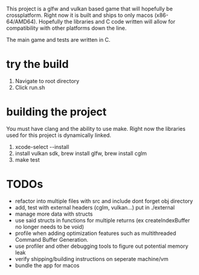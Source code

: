 This project is a glfw and vulkan based game that will hopefully be crossplatform.
Right now it is built and ships to only macos (x86-64/AMD64). 
Hopefully the libraries and C code written will allow for compatibility with other platforms down the line.

The main game and tests are written in C. 

# try the build
1. Navigate to root directory
2. Click run.sh


# building the project
You must have clang and the ability to use make. Right now the libraries used for this project is dynamically linked.

1. xcode-select --install
2. install vulkan sdk, brew install glfw, brew install cglm
3. make test

# TODOs
- refactor into multiple files with src and include dont forget obj directory
- add, test with external headers (cglm, vulkan...) put in ./external
- manage more data with structs
- use said structs in functions for multiple returns (ex createIndexBuffer no longer needs to be void)
- profile when adding optimization features such as multithreaded Command Buffer Generation.
- use profiler and other debugging tools to figure out potential memory leak
- verify shipping/building instructions on seperate machine/vm
- bundle the app for macos


